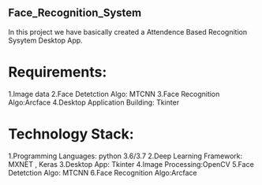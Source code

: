 ## Face_Recognition_System
In this project we have basically created a Attendence Based Recognition Sysytem Desktop App.

# Requirements:
1.Image data
2.Face Detetction Algo: MTCNN
3.Face Recognition Algo:Arcface
4.Desktop Application Building: Tkinter

# Technology Stack:
1.Programming Languages: python 3.6/3.7
2.Deep Learning Framework: MXNET , Keras
3.Desktop App: Tkinter
4.Image Processing:OpenCV
5.Face Detetction Algo: MTCNN
6.Face Recognition Algo:Arcface
